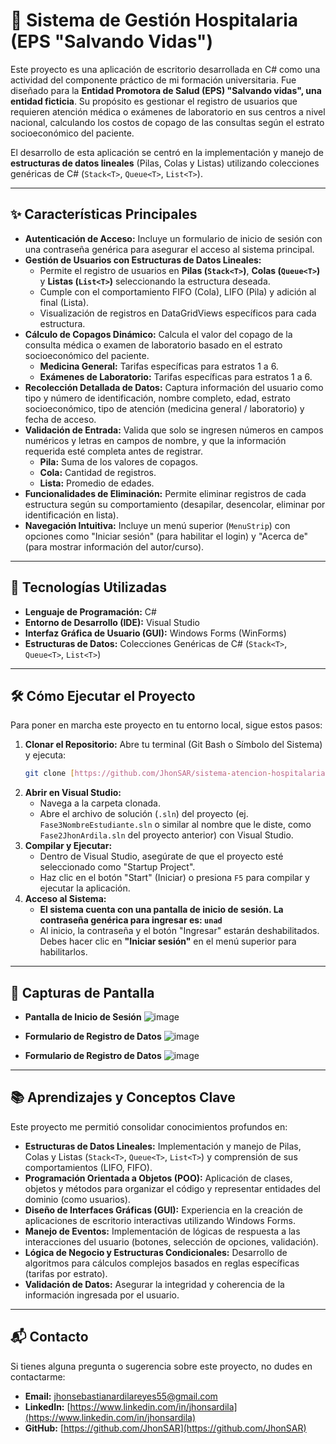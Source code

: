 # 🏥 Sistema de Gestión Hospitalaria (EPS "Salvando Vidas")

Este proyecto es una aplicación de escritorio desarrollada en C# como una actividad del componente práctico de mi formación universitaria. Fue diseñado para la **Entidad Promotora de Salud (EPS) "Salvando vidas", una entidad ficticia**. Su propósito es gestionar el registro de usuarios que requieren atención médica o exámenes de laboratorio en sus centros a nivel nacional, calculando los costos de copago de las consultas según el estrato socioeconómico del paciente.

El desarrollo de esta aplicación se centró en la implementación y manejo de **estructuras de datos lineales** (Pilas, Colas y Listas) utilizando colecciones genéricas de C# (`Stack<T>`, `Queue<T>`, `List<T>`).

---

## ✨ Características Principales

* **Autenticación de Acceso:** Incluye un formulario de inicio de sesión con una contraseña genérica para asegurar el acceso al sistema principal.
* **Gestión de Usuarios con Estructuras de Datos Lineales:**
    * Permite el registro de usuarios en **Pilas (`Stack<T>`)**, **Colas (`Queue<T>`)** y **Listas (`List<T>`)** seleccionando la estructura deseada.
    * Cumple con el comportamiento FIFO (Cola), LIFO (Pila) y adición al final (Lista).
    * Visualización de registros en DataGridViews específicos para cada estructura.
* **Cálculo de Copagos Dinámico:** Calcula el valor del copago de la consulta médica o examen de laboratorio basado en el estrato socioeconómico del paciente.
    * **Medicina General:** Tarifas específicas para estratos 1 a 6.
    * **Exámenes de Laboratorio:** Tarifas específicas para estratos 1 a 6.
* **Recolección Detallada de Datos:** Captura información del usuario como tipo y número de identificación, nombre completo, edad, estrato socioeconómico, tipo de atención (medicina general / laboratorio) y fecha de acceso.
* **Validación de Entrada:** Valida que solo se ingresen números en campos numéricos y letras en campos de nombre, y que la información requerida esté completa antes de registrar.
    * **Pila:** Suma de los valores de copagos.
    * **Cola:** Cantidad de registros.
    * **Lista:** Promedio de edades.
* **Funcionalidades de Eliminación:** Permite eliminar registros de cada estructura según su comportamiento (desapilar, desencolar, eliminar por identificación en lista).
* **Navegación Intuitiva:** Incluye un menú superior (`MenuStrip`) con opciones como "Iniciar sesión" (para habilitar el login) y "Acerca de" (para mostrar información del autor/curso).
  
---

## 🚀 Tecnologías Utilizadas

* **Lenguaje de Programación:** C#
* **Entorno de Desarrollo (IDE):** Visual Studio
* **Interfaz Gráfica de Usuario (GUI):** Windows Forms (WinForms) 
* **Estructuras de Datos:** Colecciones Genéricas de C# (`Stack<T>`, `Queue<T>`, `List<T>`)

---

## 🛠️ Cómo Ejecutar el Proyecto

Para poner en marcha este proyecto en tu entorno local, sigue estos pasos:

1.  **Clonar el Repositorio:**
    Abre tu terminal (Git Bash o Símbolo del Sistema) y ejecuta:
    ```bash
    git clone [https://github.com/JhonSAR/sistema-atencion-hospitalaria.git](https://github.com/JhonSAR/sistema-atencion-hospitalaria.git)
    ```
2.  **Abrir en Visual Studio:**
    * Navega a la carpeta clonada.
    * Abre el archivo de solución (`.sln`) del proyecto (ej. `Fase3NombreEstudiante.sln` o similar al nombre que le diste, como `Fase2JhonArdila.sln` del proyecto anterior) con Visual Studio.
3.  **Compilar y Ejecutar:**
    * Dentro de Visual Studio, asegúrate de que el proyecto esté seleccionado como "Startup Project".
    * Haz clic en el botón "Start" (Iniciar) o presiona `F5` para compilar y ejecutar la aplicación.
4.  **Acceso al Sistema:**
    * **El sistema cuenta con una pantalla de inicio de sesión. La contraseña genérica para ingresar es: `unad`**
    * Al inicio, la contraseña y el botón "Ingresar" estarán deshabilitados. Debes hacer clic en **"Iniciar sesión"** en el menú superior para habilitarlos.

---

## 📸 Capturas de Pantalla

* **Pantalla de Inicio de Sesión** 
![image](https://github.com/user-attachments/assets/9fc73c0f-0430-45e4-8ca0-fc0c3c285958)

* **Formulario de Registro de Datos**
![image](https://github.com/user-attachments/assets/1187fb2a-579c-42fc-872a-77729ea74e51)

* **Formulario de Registro de Datos**
![image](https://github.com/user-attachments/assets/c6af42a7-c6cd-47d0-b19d-f10830a12142)

---

## 📚 Aprendizajes y Conceptos Clave

Este proyecto me permitió consolidar conocimientos profundos en:

* **Estructuras de Datos Lineales:** Implementación y manejo de Pilas, Colas y Listas (`Stack<T>`, `Queue<T>`, `List<T>`) y comprensión de sus comportamientos (LIFO, FIFO).
* **Programación Orientada a Objetos (POO):** Aplicación de clases, objetos y métodos para organizar el código y representar entidades del dominio (como usuarios).
* **Diseño de Interfaces Gráficas (GUI):** Experiencia en la creación de aplicaciones de escritorio interactivas utilizando Windows Forms.
* **Manejo de Eventos:** Implementación de lógicas de respuesta a las interacciones del usuario (botones, selección de opciones, validación).
* **Lógica de Negocio y Estructuras Condicionales:** Desarrollo de algoritmos para cálculos complejos basados en reglas específicas (tarifas por estrato).
* **Validación de Datos:** Asegurar la integridad y coherencia de la información ingresada por el usuario.
  
---

## 📬 Contacto

Si tienes alguna pregunta o sugerencia sobre este proyecto, no dudes en contactarme:

* **Email:** jhonsebastianardilareyes55@gmail.com
* **LinkedIn:** [https://www.linkedin.com/in/jhonsardila](https://www.linkedin.com/in/jhonsardila)
* **GitHub:** [https://github.com/JhonSAR](https://github.com/JhonSAR)
